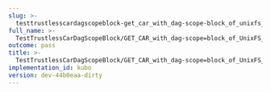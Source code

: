 ```yaml
---
slug: >-
  testtrustlesscardagscopeblock-get_car_with_dag-scope-block_of_unixfs_file_on_a_path_(accept_header)-header_content-type
full_name: >-
  TestTrustlessCarDagScopeBlock/GET_CAR_with_dag-scope=block_of_UnixFS_file_on_a_path_(Accept_Header)/Header_Content-Type
outcome: pass
title: >-
  TestTrustlessCarDagScopeBlock/GET_CAR_with_dag-scope=block_of_UnixFS_file_on_a_path_(Accept_Header)/Header_Content-Type
implementation_id: kubo
version: dev-44b0eaa-dirty
---
```


